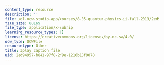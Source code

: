 ```yaml
---
content_type: resource
description: ''
file: /ol-ocw-studio-app/courses/8-05-quantum-physics-ii-fall-2013/2ed94957b84197f82f9e1216b18f9078_JjoqYkq4J6k.srt
file_size: 88169
file_type: application/x-subrip
learning_resource_types: []
license: https://creativecommons.org/licenses/by-nc-sa/4.0/
ocw_type: OCWFile
resourcetype: Other
title: 3play caption file
uid: 2ed94957-b841-97f8-2f9e-1216b18f9078
---
```

